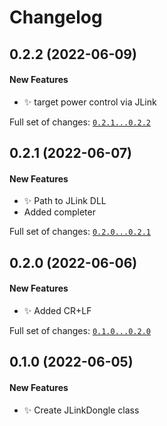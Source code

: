 # Changelog

## 0.2.2 (2022-06-09)

#### New Features

* :sparkles:  target power control via JLink

Full set of changes: [`0.2.1...0.2.2`](https://github.com/Mcublog/rtt-console/compare/0.2.1...0.2.2)

## 0.2.1 (2022-06-07)

#### New Features

* :sparkles: Path to JLink DLL
* Added completer

Full set of changes: [`0.2.0...0.2.1`](https://github.com/Mcublog/rtt-console/compare/0.2.0...0.2.1)

## 0.2.0 (2022-06-06)

#### New Features

* :sparkles: Added CR+LF

Full set of changes: [`0.1.0...0.2.0`](https://github.com/Mcublog/rtt-console/compare/0.1.0...0.2.0)

## 0.1.0 (2022-06-05)

#### New Features

* :sparkles: Create JLinkDongle class
